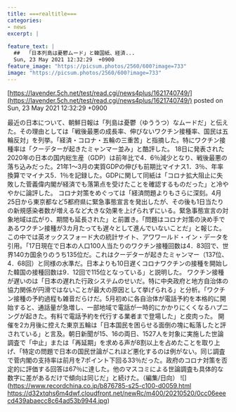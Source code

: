 ```yaml
---
title: ===realtitle===
categories:
- news
excerpt: |
  
feature_text: |
  ##  「日本列島は憂鬱ムード」と韓国紙、経済...
  Sun, 23 May 2021 12:32:29  +0900
feature_image: "https://picsum.photos/2560/600?image=733"
image: "https://picsum.photos/2560/600?image=733"
---
```


[https://lavender.5ch.net/test/read.cgi/news4plus/1621740749/](https://lavender.5ch.net/test/read.cgi/news4plus/1621740749/)
posted on Sun, 23 May 2021 12:32:29  +0900

<!--more-->

最近の日本について、朝鮮日報は「列島は憂鬱（ゆううつ）なムードだ」と伝えた。その理由としては「戦後最悪の成長率、伸びないワクチン接種率、国民は五輪反対」を列挙。「経済・コロナ・五輪の三重苦」と指摘した。特にワクチン接種率は「クーデターが起きたミャンマー並み」と酷評した。 18日に発表された2020年の日本の国内総生産（GDP）は前年比で4．6％減少となり、戦後最悪の落ち込みだった。21年1〜3月の実質GDPの伸びも前期比マイナス1．3％、年率換算でマイナス5．1％を記録した。GDPに関して同紙は「コロナ拡大阻止に失敗した菅義偉内閣が経済でも落第点を受けたことを確認するものだった」と冷ややかに論評した。 コロナ対策をめぐっては「経済問題よりもさらに深刻。4月25日から東京都など5都府県に緊急事態宣言を発出したが、その後も1日当たりの新規感染者数が増えるなど大きな効果を上げられずにいる。緊急事態宣言の対象地域は広がり、期間も延長された」と前置き。「問題はコロナ対策の決め手であるワクチン接種が3カ月たっても遅々として進んでいないことだ」と報じた。 この中では英オックスフォード大の統計サイト、アワワールド・イン・データを引用。「17日現在で日本の人口100人当たりのワクチン接種回数は4．83回で、世界140カ国余りのうち135位だ。これはクーデターが起きたミャンマー（137位、4．68回）と同様の水準だ。日本よりも10日遅くコロナワクチンの接種を開始した韓国の接種回数は9．12回で115位となっている」と説明した。 ワクチン接種が遅いのは「日本の遅れた行政システムのせいだ。特に中央政府と地方自治体の協力関係が円滑ではないことが最大の原因として挙げられる」と分析。「ワクチン接種の予約過程も雑音だらけだ。5月初めに各自治体が電話予約を本格的に開始すると、通話量が急増し、一部地域で電話が一時的にかかりにくくなるハプニングが起きた。有料で電話予約を代行する業者まで登場した」と皮肉った。 開催を2カ月後に控えた東京五輪は「日本国民を困らせる面倒の塊に転落したと評されている」と言及。朝日新聞が15、16の両日、1527人を対象に実施した世論調査で「中止」または「再延期」を求める声が8割以上を占めたことを取り上げ、「特定の問題で日本の国民世論がこれほど悪化するのは例がない。同じ調査で菅内閣の支持率は前月を7ポイント下回る33％だった。政府のコロナ対策を否定的に評価する回答は67％に達した。他のマスコミによる世論調査も具体的な数字に差があるだけで傾向は同じだ」と続けた。（編集/日向） ![](https://www.recordchina.co.jp/b876785-s25-c100-d0059.html https://d32xtqhs6m4dwf.cloudfront.net/newRc/m400/20210520/0cc06eeecd439abaecc8c64ad53b9944.jpg)

